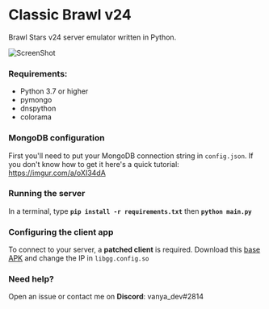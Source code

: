 # Classic Brawl v24

Brawl Stars v24 server emulator written in Python.

![ScreenShot](https://media.discordapp.net/attachments/932573964918747139/981500070719537162/Screenshot_2022-05-29-17-54-36-416_com.brawlstars.server.jpg) 

### Requirements:
- Python 3.7 or higher
- pymongo
- dnspython
- colorama

### MongoDB configuration
First you'll need to put your MongoDB connection string in `config.json`. If you don't know how to get it here's a quick tutorial: https://imgur.com/a/oXI34dA

### Running the server
In a terminal, type __`pip install -r requirements.txt`__ then __`python main.py`__

### Configuring the client app
To connect to your server, a **patched client** is required. 
Download this [base APK](https://drive.google.com/file/d/10erGvfCRTUPUPC9rZgvj9i4M_gWt6DqG/view?usp=drivesdk) and change the IP in `libgg.config.so`

### Need help?
Open an issue or contact me on **Discord**: vanya_dev#2814
